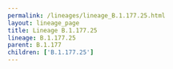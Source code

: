 ```yaml
---
permalink: /lineages/lineage_B.1.177.25.html
layout: lineage_page
title: Lineage B.1.177.25
lineage: B.1.177.25
parent: B.1.177
children: ['B.1.177.25']
---
```

